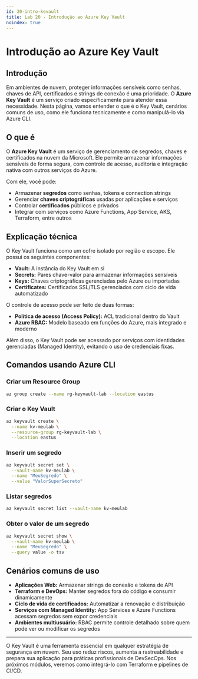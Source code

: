 ```yaml
---
id: 20-intro-kevault
title: Lab 20 - Introdução ao Azure Key Vault
noindex: true
---
```


# Introdução ao Azure Key Vault

## Introdução

Em ambientes de nuvem, proteger informações sensíveis como senhas, chaves de API, certificados e strings de conexão é uma prioridade. O **Azure Key Vault** é um serviço criado especificamente para atender essa necessidade. Nesta página, vamos entender o que é o Key Vault, cenários comuns de uso, como ele funciona tecnicamente e como manipulá-lo via Azure CLI.

## O que é

O **Azure Key Vault** é um serviço de gerenciamento de segredos, chaves e certificados na nuvem da Microsoft. Ele permite armazenar informações sensíveis de forma segura, com controle de acesso, auditoria e integração nativa com outros serviços do Azure.

Com ele, você pode:

* Armazenar **segredos** como senhas, tokens e connection strings
* Gerenciar **chaves criptográficas** usadas por aplicações e serviços
* Controlar **certificados** públicos e privados
* Integrar com serviços como Azure Functions, App Service, AKS, Terraform, entre outros

## Explicação técnica

O Key Vault funciona como um cofre isolado por região e escopo. Ele possui os seguintes componentes:

* **Vault:** A instância do Key Vault em si
* **Secrets:** Pares chave-valor para armazenar informações sensíveis
* **Keys:** Chaves criptográficas gerenciadas pelo Azure ou importadas
* **Certificates:** Certificados SSL/TLS gerenciados com ciclo de vida automatizado

O controle de acesso pode ser feito de duas formas:

* **Política de acesso (Access Policy):** ACL tradicional dentro do Vault
* **Azure RBAC:** Modelo baseado em funções do Azure, mais integrado e moderno

Além disso, o Key Vault pode ser acessado por serviços com identidades gerenciadas (Managed Identity), evitando o uso de credenciais fixas.

## Comandos usando Azure CLI

### Criar um Resource Group

```bash
az group create --name rg-keyvault-lab --location eastus
```

### Criar o Key Vault

```bash
az keyvault create \
  --name kv-meulab \
  --resource-group rg-keyvault-lab \
  --location eastus
```

### Inserir um segredo

```bash
az keyvault secret set \
  --vault-name kv-meulab \
  --name "MeuSegredo" \
  --value "ValorSuperSecreto"
```

### Listar segredos

```bash
az keyvault secret list --vault-name kv-meulab
```

### Obter o valor de um segredo

```bash
az keyvault secret show \
  --vault-name kv-meulab \
  --name "MeuSegredo" \
  --query value -o tsv
```

## Cenários comuns de uso

* **Aplicações Web:** Armazenar strings de conexão e tokens de API
* **Terraform e DevOps:** Manter segredos fora do código e consumir dinamicamente
* **Ciclo de vida de certificados:** Automatizar a renovação e distribuição
* **Serviços com Managed Identity:** App Services e Azure Functions acessam segredos sem expor credenciais
* **Ambientes multiusuário:** RBAC permite controle detalhado sobre quem pode ver ou modificar os segredos

---

O Key Vault é uma ferramenta essencial em qualquer estratégia de segurança em nuvem. Seu uso reduz riscos, aumenta a rastreabilidade e prepara sua aplicação para práticas profissionais de DevSecOps. Nos próximos módulos, veremos como integrá-lo com Terraform e pipelines de CI/CD.
